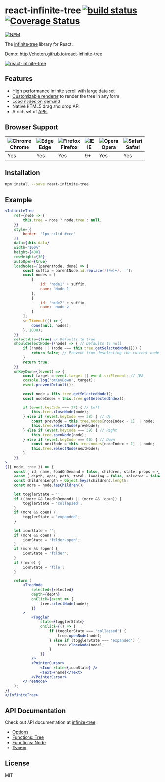 # react-infinite-tree [![build status](https://travis-ci.org/cheton/react-infinite-tree.svg?branch=master)](https://travis-ci.org/cheton/react-infinite-tree) [![Coverage Status](https://coveralls.io/repos/github/cheton/react-infinite-tree/badge.svg?branch=master)](https://coveralls.io/github/cheton/react-infinite-tree?branch=master)

[![NPM](https://nodei.co/npm/react-infinite-tree.png?downloads=true&stars=true)](https://www.npmjs.com/package/react-infinite-tree)

The [infinite-tree](https://github.com/cheton/infinite-tree) library for React.

Demo: http://cheton.github.io/react-infinite-tree

[![react-infinite-tree](https://raw.githubusercontent.com/cheton/react-infinite-tree/master/media/react-infinite-tree.gif)](http://cheton.github.io/react-infinite-tree)

## Features
* High performance infinite scroll with large data set
* [Customizable renderer](https://github.com/cheton/infinite-tree/wiki/Options#rowrenderer) to render the tree in any form
* [Load nodes on demand](https://github.com/cheton/infinite-tree/wiki/Options#loadnodes)
* Native HTML5 drag and drop API
* A rich set of [APIs](https://github.com/cheton/infinite-tree#api-documentation)

## Browser Support
![Chrome](https://github.com/alrra/browser-logos/raw/master/src/chrome/chrome_48x48.png)<br>Chrome | ![Edge](https://github.com/alrra/browser-logos/raw/master/src/edge/edge_48x48.png)<br>Edge | ![Firefox](https://github.com/alrra/browser-logos/raw/master/src/firefox/firefox_48x48.png)<br>Firefox | ![IE](https://github.com/alrra/browser-logos/raw/master/src/archive/internet-explorer_9-11/internet-explorer_9-11_48x48.png)<br>IE | ![Opera](https://github.com/alrra/browser-logos/raw/master/src/opera/opera_48x48.png)<br>Opera | ![Safari](https://github.com/alrra/browser-logos/raw/master/src/safari/safari_48x48.png)<br>Safari
--- | --- | --- | --- | --- | --- |
 Yes | Yes | Yes| 9+ | Yes | Yes | 

## Installation
```sh
npm install --save react-infinite-tree
```

## Example

```jsx
<InfiniteTree
    ref={node => {
        this.tree = node ? node.tree : null;
    }}
    style={{
        border: '1px solid #ccc'
    }}
    data={this.data}
    width="100%"
    height={400}
    rowHeight={30}
    autoOpen={true}
    loadNodes={(parentNode, done) => {
        const suffix = parentNode.id.replace(/(\w)+/, '');
        const nodes = [
            {
                id: 'node1' + suffix,
                name: 'Node 1'
            },
            {
                id: 'node2' + suffix,
                name: 'Node 2'
            }
        ];
        setTimeout(() => {
            done(null, nodes);
        }, 1000);
    }}
    selectable={true} // Defaults to true
    shouldSelectNode={(node) => { // Defaults to null
        if (!node || (node === this.tree.getSelectedNode())) {
            return false; // Prevent from deselecting the current node
        }
        return true;
    }}
    onKeyDown={(event) => {
        const target = event.target || event.srcElement; // IE8
        console.log('onKeyDown', target);
        event.preventDefault();

        const node = this.tree.getSelectedNode();
        const nodeIndex = this.tree.getSelectedIndex();

        if (event.keyCode === 37) { // Left
            this.tree.closeNode(node);
        } else if (event.keyCode === 38) { // Up
            const prevNode = this.tree.nodes[nodeIndex - 1] || node;
            this.tree.selectNode(prevNode);
        } else if (event.keyCode === 39) { // Right
            this.tree.openNode(node);
        } else if (event.keyCode === 40) { // Down
            const nextNode = this.tree.nodes[nodeIndex + 1] || node;
            this.tree.selectNode(nextNode);
        }
    }}
>
{({ node, tree }) => {
    const { id, name, loadOnDemand = false, children, state, props = {} } = node;
    const { depth, open, path, total, loading = false, selected = false } = state;
    const childrenLength = Object.keys(children).length;
    const more = node.hasChildren();

    let togglerState = '';
    if ((!more && loadOnDemand) || (more && !open)) {
        togglerState = 'collapsed';
    }
    if (more && open) {
        togglerState = 'expanded';
    }

    let iconState = '';
    if (more && open) {
        iconState = 'folder-open';
    }
    if (more && !open) {
        iconState = 'folder';
    }
    if (!more) {
        iconState = 'file';
    }

    return (
        <TreeNode
            selected={selected}
            depth={depth}
            onClick={event => {
                tree.selectNode(node);
            }}
        >
            <Toggler
                state={togglerState}
                onClick={() => {
                    if (togglerState === 'collapsed') {
                        tree.openNode(node);
                    } else if (togglerState === 'expanded') {
                        tree.closeNode(node);
                    }
                }}
            />
            <PointerCursor>
                <Icon state={iconState} />
                <Text>{name}</Text>
            </PointerCursor>
        </TreeNode>
    );
}}
</InfiniteTree>
```

## API Documentation

Check out API documentation at [infinite-tree](https://github.com/cheton/infinite-tree/wiki):

* [Options](https://github.com/cheton/react-infinite-tree/wiki/Options)
* [Functions: Tree](https://github.com/cheton/react-infinite-tree/wiki/Functions:-Tree)
* [Functions: Node](https://github.com/cheton/react-infinite-tree/wiki/Functions:-Node)
* [Events](https://github.com/cheton/react-infinite-tree/wiki/Events)

## License

MIT
